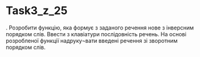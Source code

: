 Task3_z_25
==========
.  Розробити функцію, яка формує з заданого речення нове з інверсним порядком слів. Ввести з клавіатури послідовність речень. На основі розробленої функції надруку¬вати введені речення зі зворотним порядком слів.
